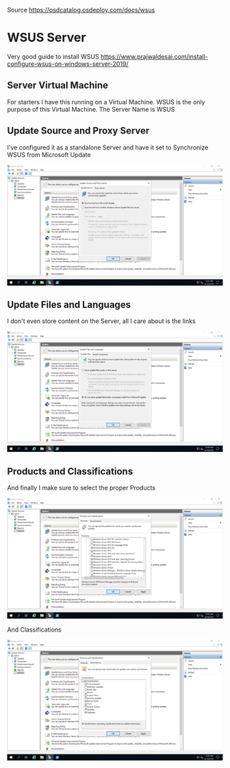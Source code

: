 Source https://osdcatalog.osdeploy.com/docs/wsus

# WSUS Server
Very good guide to install WSUS https://www.prajwaldesai.com/install-configure-wsus-on-windows-server-2019/

## Server Virtual Machine
For starters I have this running on a Virtual Machine.  WSUS is the only purpose of this Virtual Machine.  The Server Name is WSUS
## Update Source and Proxy Server
I've configured it as a standalone Server and have it set to Synchronize WSUS from Microsoft Update

![image info](wsus_source_and_proxy_server.png)

## Update Files and Languages
I don't even store content on the Server, all I care about is the links

![image info](wsus_update_files_and_languages.png)

## Products and Classifications
And finally I make sure to select the proper Products

![image info](wsus_products.png)

And Classifications

![image info](wsus_classifications.png)
